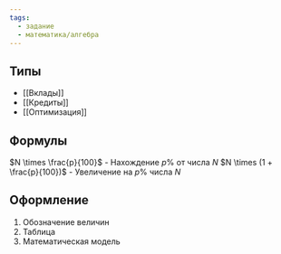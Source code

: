 ```yaml
---
tags:
  - задание
  - математика/алгебра
---
```

## Типы

- [[Вклады]]
- [[Кредиты]]
- [[Оптимизация]]


## Формулы

$N \times \frac{p}{100}$ - Нахождение $p\%$ от числа $N$
$N \times (1 + \frac{p}{100})$ - Увеличение на $p\%$ числа $N$

## Оформление

1) Обозначение величин
2) Таблица
3) Математическая модель